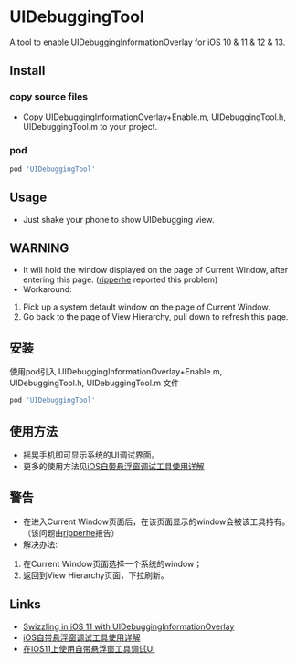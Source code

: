 # UIDebuggingTool

A tool to enable UIDebuggingInformationOverlay for iOS 10 &amp; 11 &amp; 12 &amp; 13.

## Install

### copy source files

- Copy UIDebuggingInformationOverlay+Enable.m, UIDebuggingTool.h, UIDebuggingTool.m to your project.

### pod

```ruby
pod 'UIDebuggingTool'
```

## Usage

- Just shake your phone to show UIDebugging view.

## WARNING

- It will hold the window displayed on the page of Current Window, after entering this page. ([ripperhe](https://github.com/ripperhe) reported this problem)  
- Workaround:  

1. Pick up a system default window on the page of Current Window.
2. Go back to the page of View Hierarchy, pull down to refresh this page.

## 安装

使用pod引入 UIDebuggingInformationOverlay+Enable.m, UIDebuggingTool.h, UIDebuggingTool.m 文件

```ruby
pod 'UIDebuggingTool'
```

## 使用方法

- 摇晃手机即可显示系统的UI调试界面。
- 更多的使用方法见[iOS自带悬浮窗调试工具使用详解](https://wellphone.me/post/2017/use_uidebugginginformationoverlay_to_debug_ui/)

## 警告

- 在进入Current Window页面后，在该页面显示的window会被该工具持有。（该问题由[ripperhe](https://github.com/ripperhe)报告）  
- 解决办法:  

1. 在Current Window页面选择一个系统的window；
2. 返回到View Hierarchy页面，下拉刷新。

## Links

- [Swizzling in iOS 11 with UIDebuggingInformationOverlay](https://www.raywenderlich.com/177890/swizzling-in-ios-11-with-uidebugginginformationoverlay)
- [iOS自带悬浮窗调试工具使用详解](https://wellphone.me/post/2017/use_uidebugginginformationoverlay_to_debug_ui/)
- [在iOS11上使用自带悬浮窗工具调试UI](https://wellphone.me/post/2017/use_uidebugginginformationoverlay_for_ios11)
